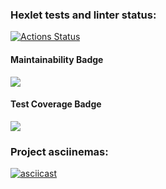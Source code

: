 ### Hexlet tests and linter status:
[![Actions Status](https://github.com/Evlit/java-project-71/actions/workflows/hexlet-check.yml/badge.svg)](https://github.com/Evlit/java-project-71/actions)

#### Maintainability Badge
<a href="https://codeclimate.com/github/Evlit/java-project-71/maintainability"><img src="https://api.codeclimate.com/v1/badges/34bdb06d58fb1c7cdc57/maintainability" /></a>
#### Test Coverage Badge
<a href="https://codeclimate.com/github/Evlit/java-project-71/test_coverage"><img src="https://api.codeclimate.com/v1/badges/34bdb06d58fb1c7cdc57/test_coverage" /></a>

### Project asciinemas:
[![asciicast](https://asciinema.org/a/jjgBp4BTh6N50bbcVRguuuYTY.svg)](https://asciinema.org/a/jjgBp4BTh6N50bbcVRguuuYTY)
